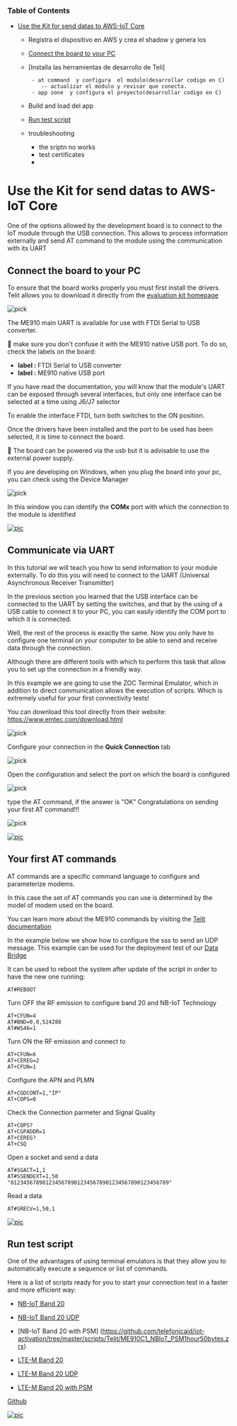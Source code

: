 ### Table of Contents
- [Use the Kit for send datas to AWS-IoT Core](#use-the-kit-as-a-modem)

  * Registra el dispositivo en AWS y crea el shadow y genera los 
  * [Connect the board to your PC](#connect-the-board-to-your-pc)
  * [Installa las herramientas de desarrollo de Teli]
         
		 - at command  y configura  el modulo(desarrollar codigo en C)
		    -- actualizar el modulo y revisar que conecta.
		 - app zone  y configura el proyecto(desarrollar codigo en C)

  * Build and load del app 
  * [Run test script](#run-test-script)
  
  
  * troubleshooting
     - the sriptn no works
	 - test certificates
	 - 
  
# Use the Kit for send datas to AWS-IoT Core

One of the options allowed by the development board is to connect to the IoT module through the USB connection.
This allows to process information externally and send AT command to the module using the communication with its UART


## Connect the board to your PC

To ensure that the board works properly you must first install the drivers.
Telit allows you to download it directly from the [evaluation kit homepage](https://www.telit.com/developer-zone/telit-bravo-evaluation-kit/)

![pick](pictures/Telit/Telit_Bravo_web_drivers.png)

The ME910 main UART is available for use with FTDI Serial to USB converter.

&#x1F4CD;
make sure you don't confuse it with the ME910 native USB port. To do so, check the labels on the board: 
- **label :** FTDI Serial to USB converter
- **label :** ME910 native USB port

If you have read the documentation, you will know that the module's UART can be exposed through several interfaces, but only one interface 
can be selected at a time using J6/J7 selector

To enable the interface FTDI, turn both switches to the ON position.

Once the drivers have been installed and the port to be used has been selected, it is time to connect the board.

&#x1F4CD;
The board can be powered via the usb but it is advisable to use the external power supply.

If you are developing on Windows, when you plug the board into your pc, you can check using the Device Manager

![pick](pictures/Telit/Telit_Bravo_windows_Device_Manager.png)

In this window you can identify the **COMx** port with which the connection to the module is identified

[![pic](pictures/utils/arrow_up.png)](#table-of-contents)

## Communicate via UART

In this tutorial we will teach you how to send information to your module externally.
To do this you will need to connect to the UART (Universal Asynchronous Receiver Transmitter)

In the previous section you learned that the USB interface can be connected to the UART by setting the switches, 
and that by the using of a USB cable to connect it to your PC, you can easily identify the COM port to which it is connected.

Well, the rest of the process is exactly the same. Now you only have to configure one terminal on your computer 
to be able to send and receive data through the connection.

Although there are different tools with which to perform this task that allow you to set up the connection in a friendly way.

In this example we are going to use the ZOC Terminal Emulator, which in addition to direct communication allows the execution of scripts.
Which is extremely useful for your first connectivity tests!

You can download this tool directly from their website: https://www.emtec.com/download.html

![pick](pictures/Telit/Telit_Bravo_zoc.png)

Configure your connection in the **Quick Connection** tab

![pick](pictures/Telit/Telit_Bravo_zoc_connection.png)

Open the configuration and select the port on which the board is configured

![pick](pictures/Telit/Telit_Bravo_zoc_connection_config.png)

type the AT command, if the answer is "OK"
Congratulations on sending your first AT command!!!

![pick](pictures/Telit/Telit_Bravo_zoc_connection_ok.png)


[![pic](pictures/utils/arrow_up.png)](#table-of-contents)

## Your first AT commands

AT commands are a specific command language to configure and parameterize modems.

In this case the set of AT commands you can use is determined by the model of modem used on the board.

You can learn more about the ME910 commands by visiting the 
[Telit documentation](https://www.telit.com/developer-zone/telit-bravo-evaluation-kit/)


In the example below we show how to configure the sss to send an UDP message.
This example can be used for the deployment test of our [Data Bridge](BP_DataBridge.md)

It can be used to reboot the system after update of the script in order to have the new
one running:
```
AT#REBOOT
```

Turn OFF the RF emission to configure band 20 and NB-IoT Technology
```
AT+CFUN=4
AT#BND=0,0,524288
AT#WS46=1
```

Turn ON the RF emission and connect to 
```
AT+CFUN=6
AT+CEREG=2
AT+CFUN=1
```

Configure the APN and PLMN
```
AT+CGDCONT=1,"IP"
AT+COPS=0
```

Check the Connection parmeter and Signal Quality
```
AT+COPS? 
AT+CGPADDR=1 
AT+CEREG? 
AT+CSQ
```

Open a socket and send a data
```
AT#SGACT=1,1
AT#SSENDEXT=1,50  
"01234567890123456789012345678901234567890123456789"
```

Read a data
```
AT#SRECV=1,50,1
```

[![pic](pictures/utils/arrow_up.png)](#table-of-contents)

## Run test script

One of the advantages of using terminal emulators is that they allow you to automatically execute a sequence or list of commands.

Here is a list of scripts ready for you to start your connection test in a faster and more efficient way:

- [NB-IoT Band 20](https://github.com/telefonicaid/iot-activation/tree/master/scripts/Telit/ME910C1_NBIoT.zrx)
- [NB-IoT Band 20 UDP](https://github.com/telefonicaid/iot-activation/tree/master/scripts/Telit/ME910C1_NBIoT_UDPTX.zrx)
- [NB-IoT Band 20 with PSM] (https://github.com/telefonicaid/iot-activation/tree/master/scripts/Telit/ME910C1_NBIoT_PSM1hour50bytes.zrx)

- [LTE-M Band 20](https://github.com/telefonicaid/iot-activation/tree/master/scripts/Telit/ME910C1_LTEM.zrx)
- [LTE-M Band 20 UDP](https://github.com/telefonicaid/iot-activation/tree/master/scripts/Telit/ME910C1_LTEM_UDPTX.zrx)
- [LTE-M Band 20 with PSM](https://github.com/telefonicaid/iot-activation/tree/master/scripts/Telit/ME910C1_LTEM_PSM1hour50bytes.zrx)

[Github](https://github.com/telefonicaid/iot-activation/tree/master/scripts/Data_Bridge)



[![pic](pictures/utils/arrow_up.png)](#table-of-contents)


